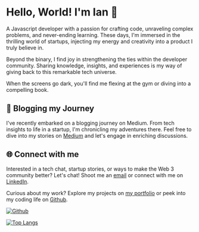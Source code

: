 # Hello, World! I'm Ian 👋

A Javascript developer with a passion for crafting code, unraveling complex problems, and never-ending learning. These days, I'm immersed in the thrilling world of startups, injecting my energy and creativity into a product I truly believe in.

Beyond the binary, I find joy in strengthening the ties within the developer community. Sharing knowledge, insights, and experiences is my way of giving back to this remarkable tech universe.

When the screens go dark, you'll find me flexing at the gym or diving into a compelling book.

## 📝 Blogging my Journey

I've recently embarked on a blogging journey on Medium. From tech insights to life in a startup, I'm chronicling my adventures there. Feel free to dive into my stories on [Medium](https://medium.com/@ianduhamelhayes) and let's engage in enriching discussions.

## 🌐 Connect with me

Interested in a tech chat, startup stories, or ways to make the Web 3 community better? Let's chat! Shoot me an [email](mailto:ianduhamelhayes@gmail.com) or connect with me on [LinkedIn](https://www.linkedin.com/in/Ianduha13).

Curious about my work? Explore my projects on [my portfolio](https://www.ianduhamel.vercel.app/) or peek into my coding life on [Github](https://github.com/Ianduha13).

[![Github](https://img.shields.io/github/followers/Ianduha13?label=follow&style=social)](https://github.com/Ianduha13)

[![Top Langs](https://github-readme-stats.vercel.app/api/top-langs/?username=Ianduha13&layout=donut&theme=dark)](https://github.com/anuraghazra/github-readme-stats)
